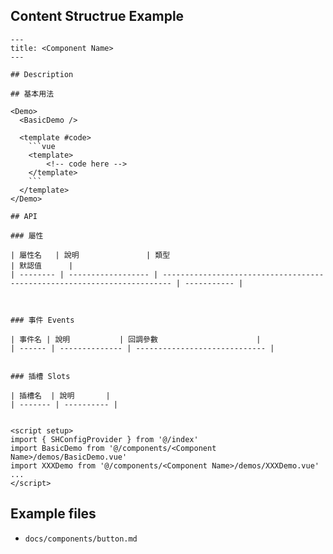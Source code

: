 ## Content Structrue Example

````
---
title: <Component Name>
---

## Description

## 基本用法

<Demo>
  <BasicDemo />

  <template #code>
    ```vue
    <template>
        <!-- code here -->
    </template>
    ```
  </template>
</Demo>

## API

### 屬性

| 屬性名   | 說明               | 類型                                                                     | 默認值      |
| -------- | ------------------ | ------------------------------------------------------------------------ | ----------- |



### 事件 Events

| 事件名 | 說明           | 回調參數                      |
| ------ | -------------- | ----------------------------- |


### 插槽 Slots

| 插槽名  | 說明       |
| ------- | ---------- |


<script setup>
import { SHConfigProvider } from '@/index'
import BasicDemo from '@/components/<Component Name>/demos/BasicDemo.vue'
import XXXDemo from '@/components/<Component Name>/demos/XXXDemo.vue'
...
</script>
````

## Example files

- `docs/components/button.md`

